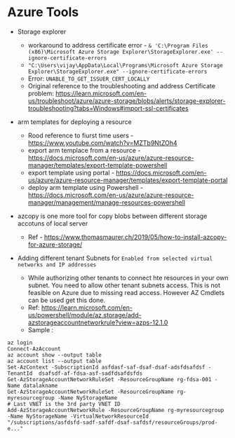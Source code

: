 Azure Tools
==========

* Storage explorer
  - workaround to address certificate error - `& 'C:\Program Files (x86)\Microsoft Azure Storage Explorer\StorageExplorer.exe' --ignore-certificate-errors`
  - `"C:\Users\vijay\AppData\Local\Programs\Microsoft Azure Storage Explorer\StorageExplorer.exe" --ignore-certificate-errors`
  - Error: `UNABLE_TO_GET_ISSUER_CERT_LOCALLY`
  - Original reference to the troubleshooting and address Certificate problem: https://learn.microsoft.com/en-us/troubleshoot/azure/azure-storage/blobs/alerts/storage-explorer-troubleshooting?tabs=Windows#import-ssl-certificates 


* arm templates for deploying a resource 
  - Rood reference to fiurst time users - https://www.youtube.com/watch?v=MZTb9NtZOh4 
  - export arm templace from a resource - https://docs.microsoft.com/en-us/azure/azure-resource-manager/templates/export-template-powershell 
  - export template using portal - https://docs.microsoft.com/en-us/azure/azure-resource-manager/templates/export-template-portal
  - deploy arm template using Powershell - https://docs.microsoft.com/en-us/azure/azure-resource-manager/management/manage-resources-powershell 
  
* azcopy is one more tool for copy blobs between different storage accotuns of local server
  - Ref - https://www.thomasmaurer.ch/2019/05/how-to-install-azcopy-for-azure-storage/ 

* Adding different tenant Subnets for `Enabled from selected virtual networks and IP addresses`
  - While authorizing other tenants to connect hte resources in your own subnet. You need to allow other tenant subnets access. This is not feasible on Azure due to missing read access. However AZ Cmdlets can be used get this done.
  - Ref: https://learn.microsoft.com/en-us/powershell/module/az.storage/add-azstorageaccountnetworkrule?view=azps-12.1.0
  - Sample :
```
az login
Connect-AzAccount
az account show --output table
az account list --output table
Set-AzContext -SubscriptionId asfdasf-saf-dsaf-dsaf-adsfdsafdsf -TenantId  dsafsdf-af-fdsa-asf-sadfdsafdsfds
Get-AzStorageAccountNetworkRuleSet -ResourceGroupName rg-fdsa-001 -Name datalakname
Get-AzStorageAccountNetworkRuleSet -ResourceGroupName rg-myresourcegroup -Name NyStorageName
# Last VNET is the 3rd party VNET ID
Add-AzStorageAccountNetworkRule -ResourceGroupName rg-myresourcegroup -Name NyStorageName -VirtualNetworkResourceId  "/subscriptions/asfdsfd-sadf-safdf-dsaf-safdsf/resourceGroups/prod-e..."
```
